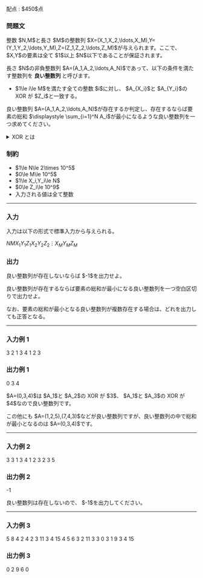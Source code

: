 
<div>

<span>

<span>

<p>
配点 : $450$点
</p>

<div>

<section>

### **問題文**

<p>
整数 $N,M$と長さ $M$の整数列 $X=(X_1,X_2,\ldots,X_M),Y=(Y_1,Y_2,\ldots,Y_M),Z=(Z_1,Z_2,\ldots,Z_M)$が与えられます。ここで、 $X,Y$の要素は全て $1$以上 $N$以下であることが保証されます。
</p>

<p>
長さ $N$の非負整数列 $A=(A_1,A_2,\ldots,A_N)$であって、以下の条件を満たす整数列を 
<strong>
良い整数列
</strong>
と呼びます。
</p>

<ul>

<li>
$1\le i\le M$を満たす全ての整数 $i$に対し、 $A_{X_i}$と $A_{Y_i}$の XOR が $Z_i$と一致する。
</li>

</ul>

<p>
良い整数列 $A=(A_1,A_2,\ldots,A_N)$が存在するか判定し、存在するならば要素の総和 $\displaystyle \sum_{i=1}^N A_i$が最小になるような良い整数列を一つ求めてください。
</p>

<details>

<summary>
XOR とは
</summary>
非負整数 $A,B$の XOR $A \oplus B$は、以下のように定義されます。


<ul>

<li>
$A \oplus B$を二進表記した際の $2^k \, (k \geq 0)$の位の数は、$A,B$を二進表記した際の $2^k$の位の数のうち一方のみが $1$であれば $1$、そうでなければ $0$である。
</li>

</ul>
例えば、 $3 \oplus 5 = 6$となります (二進表記すると： $011 \oplus 101=110$)。


</details>

</section>

</div>

<div>

<section>

### **制約**

<ul>

<li>
$1\le N\le 2\times 10^5$
</li>

<li>
$0\le M\le 10^5$
</li>

<li>
$1\le X_i,Y_i\le N$
</li>

<li>
$0\le Z_i\le 10^9$
</li>

<li>
入力される値は全て整数
</li>

</ul>

</section>

</div>

---

<div>

<div>

<section>

### **入力**

<p>
入力は以下の形式で標準入力から与えられる。
</p>

<div>

$N$$M$$X_1$$Y_1$$Z_1$$X_2$$Y_2$$Z_2$$\vdots$$X_M$$Y_M$$Z_M$
</div>

</section>

</div>

<div>

<section>

### **出力**

<p>
良い整数列が存在しないならば $-1$を出力せよ。
</p>

<p>
良い整数列が存在するならば要素の総和が最小になる良い整数列を一つ空白区切りで出力せよ。
</p>

<p>
なお、要素の総和が最小となる良い整数列が複数存在する場合は、どれを出力しても正答となる。
</p>

</section>

</div>

</div>

---

<div>

<section>

### **入力例 1**

<div>

3 2
1 3 4
1 2 3

</div>

</section>

</div>

<div>

<section>

### **出力例 1**

<div>

0 3 4

</div>

<p>
$A=(0,3,4)$は $A_1$と $A_2$の XOR が $3$、 $A_1$と $A_3$の XOR が $4$なので良い整数列です。
</p>

<p>
この他にも $A=(1,2,5),(7,4,3)$などが良い整数列ですが、良い整数列の中で総和が最小となるのは $A=(0,3,4)$です。
</p>

</section>

</div>

---

<div>

<section>

### **入力例 2**

<div>

3 3
1 3 4
1 2 3
2 3 5

</div>

</section>

</div>

<div>

<section>

### **出力例 2**

<div>

-1

</div>

<p>
良い整数列は存在しないので、 $-1$を出力してください。
</p>

</section>

</div>

---

<div>

<section>

### **入力例 3**

<div>

5 8
4 2 4
2 3 11
3 4 15
4 5 6
3 2 11
3 3 0
3 1 9
3 4 15

</div>

</section>

</div>

<div>

<section>

### **出力例 3**

<div>

0 2 9 6 0

</div>

</section>

</div>

</span>

</span>

</div>
